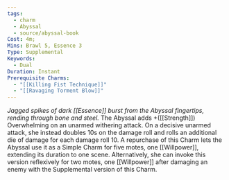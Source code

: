 ```yaml
---
tags:
  - charm
  - Abyssal
  - source/abyssal-book
Cost: 4m; 
Mins: Brawl 5, Essence 3
Type: Supplemental
Keywords:
  - Dual
Duration: Instant
Prerequisite Charms:
  - "[[Killing Fist Technique]]"
  - "[[Ravaging Torment Blow]]"
---
```

*Jagged spikes of dark [[Essence]] burst from the Abyssal fingertips, rending through bone and steel.*
The Abyssal adds +([[Strength]]) Overwhelming on an unarmed withering attack. On a decisive unarmed attack, she instead doubles 10s on the damage roll and rolls an additional die of damage for each damage roll 10.
A repurchase of this Charm lets the Abyssal use it as a Simple Charm for five motes, one [[Willpower]], extending its duration to one scene. Alternatively, she can invoke this version reflexively for two motes, one [[Willpower]] after damaging an enemy with the Supplemental version of this Charm.